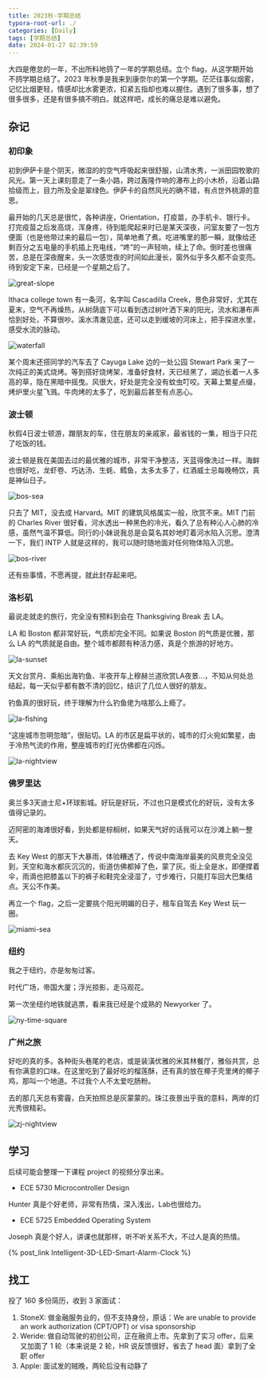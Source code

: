 ```yaml
---
title: 2023秋-学期总结
typora-root-url: ./
categories: [Daily]
tags: [学期总结]
date: 2024-01-27 02:39:59
---
```


大四是倦怠的一年，不出所料地鸽了一年的学期总结。立个 flag，从这学期开始不鸽学期总结了。2023 年秋季是我来到康奈尔的第一个学期。茫茫往事似烟雾，记忆比烟更轻，情感却比水雾更浓，扣紧五指却也难以握住。遇到了很多事，想了很多很多，还是有很多搞不明白。就这样吧，成长的痛总是难以避免。

<!-- more -->

## 杂记

### 初印象

初到伊萨卡是个阴天，微湿的的空气呼吸起来很舒服，山清水秀，一派田园牧歌的风光。第一天上课刻意走了一条小路，跨过轰隆作响的瀑布上的小木桥，沿着山路拾级而上，目力所及全是翠绿色。伊萨卡的自然风光的确不错，有点世外桃源的意思。

最开始的几天总是很忙，各种讲座，Orientation，打疫苗，办手机卡、银行卡。打完疫苗之后发高烧，浑身疼，待到能爬起来时已是某天深夜，问室友要了一包方便面（也是他带过来的最后一包），简单地煮了煮。吃进嘴里的那一瞬，就像给还剩百分之五电量的手机插上充电线，“咚”的一声轻响，续上了命。倒时差也很痛苦，总是在深夜醒来，头一次感觉夜的时间如此漫长，窗外似乎多久都不会变亮。待到安定下来，已经是一个星期之后了。

![great-slope](./2023秋-学期总结/great-slope.jpeg)

Ithaca college town 有一条河，名字叫 Cascadilla Creek，景色非常好，尤其在夏末，空气不再燥热，从树荫底下可以看到透过树叶洒下来的阳光，流水和瀑布声恰到好处，不算很吵。溪水清澈见底，还可以走到缓坡的河床上，把手探进水里，感受水流的脉动。

![waterfall](./2023秋-学期总结/waterfall.jpeg)

某个周末还搭同学的汽车去了 Cayuga Lake 边的一处公园 Stewart Park 来了一次纯正的美式烧烤。等到搭好烧烤架，准备好食材，天已经黑了，湖边长着一人多高的草，隐在黑暗中摇曳。风很大，好处是完全没有蚊虫叮咬。天幕上繁星点缀，烤炉里火星飞溅。牛肉烤的太多了，吃到最后甚至有点恶心。

### 波士顿

秋假4日波士顿游，蹭朋友的车，住在朋友的亲戚家，最省钱的一集，相当于只花了吃饭的钱。

波士顿是我在美国去过的最优雅的城市，非常干净整洁，天蓝得像洗过一样。海鲜也很好吃，龙虾卷、巧达汤、生蚝、鳕鱼，太多太多了，红酒威士忌每晚畅饮，真是神仙日子。

![bos-sea](./2023秋-学期总结/bos-sea.jpeg)

只去了 MIT，没去成 Harvard。MIT 的建筑风格属实一般，欣赏不来。MIT 门前的 Charles River 很好看，河水透出一种黑色的冷光，看久了总有种沁人心肺的冷感，虽然气温不算低。同行的小妹说我总是会莫名其妙地盯着河水陷入沉思。澄清一下，我们 INTP 人就是这样的，我可以随时随地面对任何物体陷入沉思。

![bos-river](./2023秋-学期总结/bos-river.jpeg)

还有些事情，不愿再提，就此封存起来吧。

### 洛杉矶

最说走就走的旅行，完全没有预料到会在 Thanksgiving Break 去 LA。

LA 和 Boston 都非常好玩，气质却完全不同。如果说 Boston 的气质是优雅，那么 LA 的气质就是自由。整个城市都颇有种活力感，真是个旅游的好地方。

![la-sunset](./2023秋-学期总结/la-sunset.jpeg)

天文台赏月、乘船出海钓鱼、半夜开车上穆赫兰道欣赏LA夜景...，不知从何处总结起，每一天似乎都有数不清的回忆，结识了几位人很好的朋友。

钓鱼真的很好玩，终于理解为什么钓鱼佬为啥那么上瘾了。

![la-fishing](./2023秋-学期总结/la-fishing.jpeg)

“这座城市忽明忽暗”，很贴切。LA 的市区是扁平状的，城市的灯火宛如繁星，由于冷热气流的作用，整座城市的灯光仿佛都在闪烁。

![la-nightview](./2023秋-学期总结/la-nightview.jpeg)

### 佛罗里达

奥兰多3天迪士尼+环球影城。好玩是好玩，不过也只是模式化的好玩，没有太多值得记录的。

迈阿密的海滩很好看，到处都是棕榈树，如果天气好的话我可以在沙滩上躺一整天。

去 Key West 的那天下大暴雨，体验糟透了，传说中南海岸最美的风景完全没见到，天空和海水都灰沉沉的，街道仿佛都掉了色，蒙了灰。街上全是水，即便撑着伞，雨滴也把膝盖以下的裤子和鞋完全浸湿了，寸步难行，只能打车回大巴集结点。天公不作美。

再立一个 flag，之后一定要挑个阳光明媚的日子，租车自驾去 Key West 玩一圈。

![miami-sea](./2023秋-学期总结/miami-sea.jpeg)

### 纽约

我之于纽约，亦是匆匆过客。

时代广场，帝国大厦；浮光掠影，走马观花。

第一次坐纽约地铁就逃票，看来我已经是个成熟的 Newyorker 了。

![ny-time-square](./2023秋-学期总结/ny-time-square.jpeg)

### 广州之旅

好吃的真的多。各种街头巷尾的老店，或是装潢优雅的米其林餐厅，雅俗共赏，总有你满意的口味。在这里吃到了最好吃的榴莲酥，还有真的放在椰子壳里烤的椰子鸡，那叫一个地道。不过我个人不太爱吃肠粉。

去的那几天总有雾霾，白天拍照总是灰蒙蒙的。珠江夜景出乎我的意料，两岸的灯光秀很精彩。

![zj-nightview](./2023秋-学期总结/zj-nightview.jpeg)

## 学习

后续可能会整理一下课程 project 的视频分享出来。

+ ECE 5730 Microcontroller Design

Hunter 真是个好老师，非常有热情，深入浅出，Lab也很给力。

+ ECE 5725 Embedded Operating System

Joseph 真是个好人，讲课也就那样，听不听关系不大，不过人是真的热情。

{% post_link Intelligent-3D-LED-Smart-Alarm-Clock %}

## 找工

投了 160 多份简历，收到 3 家面试：

1. StoneX: 做金融服务业的，但不支持身份，原话：We are unable to provide an work authorization (CPT/OPT) or visa sponsorship
2. Weride: 做自动驾驶的初创公司，正在融资上市。先拿到了实习 offer，后来又加面了 1 轮（本来说是 2 轮，HR 说反馈很好，省去了 head 面）拿到了全职 offer
3. Apple: 面试发的贼晚，两轮后没有动静了

